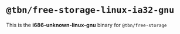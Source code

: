 # `@tbn/free-storage-linux-ia32-gnu`

This is the **i686-unknown-linux-gnu** binary for `@tbn/free-storage`
